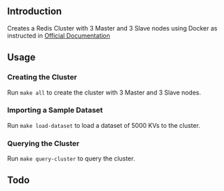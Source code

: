 ## Introduction

Creates a Redis Cluster with 3 Master and 3 Slave nodes using Docker as instructed in [Official Documentation](https://redis.io/topics/cluster-tutorial)

## Usage

### Creating the Cluster

Run `make all` to create the cluster with 3 Master and 3 Slave nodes.

### Importing a Sample Dataset

Run `make load-dataset` to load a dataset of 5000 KVs to the cluster.

### Querying the Cluster 

Run `make query-cluster` to query the cluster.

## Todo

